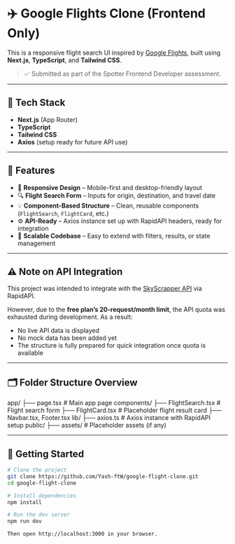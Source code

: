 # ✈️ Google Flights Clone (Frontend Only)

This is a responsive flight search UI inspired by [Google Flights](https://www.google.com/flights), built using **Next.js**, **TypeScript**, and **Tailwind CSS**.

> ✅ Submitted as part of the Spotter Frontend Developer assessment.

---

## 🧰 Tech Stack

- **Next.js** (App Router)
- **TypeScript**
- **Tailwind CSS**
- **Axios** (setup ready for future API use)

---

## 🎯 Features

- 📱 **Responsive Design** – Mobile-first and desktop-friendly layout
- 🔍 **Flight Search Form** – Inputs for origin, destination, and travel date
- 💡 **Component-Based Structure** – Clean, reusable components (`FlightSearch`, `FlightCard`, etc.)
- ⚙️ **API-Ready** – Axios instance set up with RapidAPI headers, ready for integration
- 🧱 **Scalable Codebase** – Easy to extend with filters, results, or state management

---

## ⚠️ Note on API Integration

This project was intended to integrate with the [SkyScrapper API](https://rapidapi.com/apiheya/api/sky-scrapper/) via RapidAPI.

However, due to the **free plan’s 20-request/month limit**, the API quota was exhausted during development. As a result:

- No live API data is displayed
- No mock data has been added yet
- The structure is fully prepared for quick integration once quota is available

---

## 🗂️ Folder Structure Overview
app/
├── page.tsx # Main app page
components/
├── FlightSearch.tsx # Flight search form
├── FlightCard.tsx # Placeholder flight result card
├── Navbar.tsx, Footer.tsx
lib/
├── axios.ts # Axios instance with RapidAPI setup
public/
├── assets/ # Placeholder assets (if any)

---

## 🚀 Getting Started

```bash
# Clone the project
git clone https://github.com/Yash-ftW/google-flight-clone.git
cd google-flight-clone

# Install dependencies
npm install

# Run the dev server
npm run dev

Then open http://localhost:3000 in your browser.